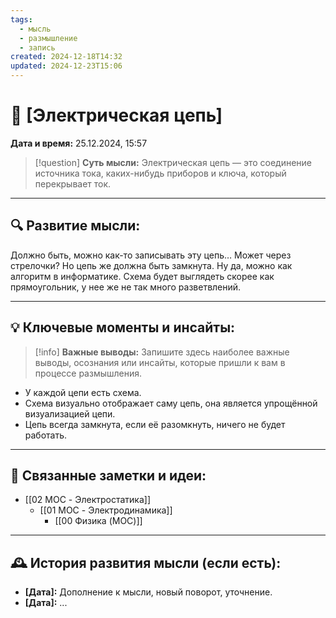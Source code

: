 ```yaml
---
tags:
  - мысль
  - размышление
  - запись
created: 2024-12-18T14:32
updated: 2024-12-23T15:06
---
```


# 💭  [Электрическая цепь]

**Дата и время:** 25.12.2024, 15:57

> [!question] **Суть мысли:**
> Электрическая цепь — это соединение источника тока, каких-нибудь приборов и ключа, который перекрывает ток.

---

## 🔍 Развитие мысли:


Должно быть, можно как-то записывать эту цепь…
Может через стрелочки?
Но цепь же должна быть замкнута.
Ну да, можно как алгоритм в информатике.
Схема будет выглядеть скорее как прямоугольник, у нее же не так много разветвлений.

---

## 💡 Ключевые моменты и инсайты:

> [!info] **Важные выводы:**
> Запишите здесь наиболее важные выводы, осознания или инсайты, которые пришли к вам в процессе размышления.

- У каждой цепи есть схема.
- Схема визуально отображает саму цепь, она является упрощённой визуализацией цепи.
- Цепь всегда замкнута, если её разомкнуть, ничего не будет работать.

---

## 🔄 Связанные заметки и идеи:

- [[02 MOC - Электростатика]]
	- [[01 MOC - Электродинамика]]
		- [[00 Физика (MOC)]]

---

## 🕰️ История развития мысли (если есть):

* **[Дата]:**  Дополнение к мысли, новый поворот, уточнение.
* **[Дата]:**  ...